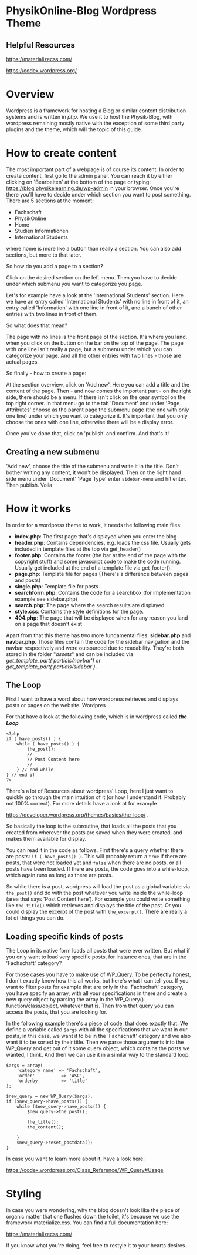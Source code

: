 # PhysikOnline-Blog Wordpress Theme

## Helpful Resources

https://materializecss.com/

https://codex.wordpress.org/

#

# Overview

Wordpress is a framework for hosting a Blog or similar content distribution systems and is written in _php_.
We use it to host the Physik-Blog, with wordpress remaining mostly native with the exception of some third party plugins and the theme, which will the topic of this guide.

# How to create content

The most important part of a webpage is of course its content. In order to create content, first go to the admin panel. You can reach it by either clicking on 'Bearbeiten' at the bottom of the page or typing:
https://blog.physikelearning.de/wp-admin in your browser. Once you're there you'll have to decide under which section you want to post something. There are 5 sections at the moment:

- Fachschaft
- PhysikOnline
- Home
- Studien Informationen
- International Students

where home is more like a button than really a section.
You can also add sections, but more to that later.

So how do you add a page to a section?

Click on the desired section on the left menu. Then you have to decide under which submenu you want to categorize you page.

Let's for example have a look at the 'International Students' section. Here we have an entry called 'International Students' with no line in front of it, an entry called 'Information' with one line in front of it, and a bunch of other entries with two lines in front of them.

So what does that mean?

The page with no lines is the front page of the section. It's where you land, when you click on the button on the bar on the top of the page.
The page with one line isn't really a page, but a submenu under which you can categorize your page.
And all the other entries with two lines - those are actual pages.

So finally - how to create a page:

At the section overview, click on 'Add new'. Here you can add a title and the content of the page. Then - and now comes the important part - on the right side, there should be a menu. If there isn't click on the gear symbol on the top right corner. In that menu go to the tab 'Document' and under 'Page Attributes' choose as the parent page the submenu page (the one with only one line) under which you want to categorize it. It's important that you only choose the ones with one line, otherwise there will be a display error.

Once you've done that, click on 'publish' and confirm.
And that's it!

## Creating a new submenu

'Add new', choose the title of the submenu and write it in the title. Don't bother writing any content, it won't be displayed.
Then on the right hand side menu under 'Document' 'Page Type' enter `sidebar-menu` and hit enter. Then publish. Voila

# How it works

In order for a wordpress theme to work, it needs the following main files:

- **index.php**: The first page that's displayed when you enter the blog
- **header.php**: Contains dependencies, e.g. loads the css file. Usually gets included in template files at the top via get_header()
- **footer.php**: Contains the footer (the bar at the end of the page with the copyright stuff) and some javascript code to make the code running. Usually get included at the end of a template file via get_footer().
- **page.php**: Template file for pages (There's a difference between pages and posts)
- **single.php**: Template file for posts
- **searchform.php**: Contains the code for a searchbox (for implementation example see sidebar.php)
- **search.php**: The page where the search results are displayed
- **style.css**: Contains the style definitions for the page.
- **404.php**: The page that will be displayed when for any reason you land on a page that doesn't exist

Apart from that this theme has two more fundamental files: **sidebar.php** and **navbar.php**.
Those files contain the code for the sidebar navigation and the navbar respectively and were outsourced due to readability.
They're both stored in the folder "_assets_" and can be included via _get_template_part('partials/navbar')_ or _get_template_part('partials/sidebar')_.

## The Loop

First I want to have a word about how wordpress retrieves and displays posts or pages on the website. Wordpres

For that have a look at the following code, which is in wordpress called **_the Loop_**

    <?php
    if ( have_posts() ) {
        while ( have_posts() ) {
            the_post();
            //
            // Post Content here
            //
        } // end while
    } // end if
    ?>

There's a lot of Resources about wordpress' Loop, here I just want to quickly go through the main intuition of it (or how I understand it. Probably not 100% correct). For more details have a look at for example

https://developer.wordpress.org/themes/basics/the-loop/ .

So basically the loop is the subroutine, that loads all the posts that you created from wherever the posts are saved when they were created, and makes them available for display.

You can read it in the code as follows. First there's a query whether there are posts: `if ( have_posts() )`. This will probably return a `true` if there are posts, that were not loaded yet and `false` when there are no posts, or all posts have been loaded. If there are posts, the code goes into a while-loop, which again runs as long as there are posts.

So while there is a post, wordpress will load the post as a global variable via `the_post()` and do with the post whatever you write inside the while-loop (area that says 'Post Content here'). For example you could write something like `the_title()` which retrieves and displays the title of the post. Or you could display the excerpt of the post with `the_excerpt()`.
There are really a lot of things you can do.

## Loading specific kinds of posts

The Loop in its native form loads all posts that were ever written. But what if you only want to load very specific posts, for instance ones, that are in the 'Fachschaft' category?

For those cases you have to make use of WP_Query. To be perfectly honest, I don't exactly know how this all works, but here's what I can tell you. If you want to filter posts for example that are only in the 'Fachschaft' category, you have specify an array, with all your specifications in there and create a new query object by parsing the array in the WP_Query() function/class/object, whatever that is.
Then from that query you can access the posts, that you are looking for.

In the following example there's a piece of code, that does exactly that. We define a variable called `$args` with all the specifications that we want in our posts, in this case, we want it to be in the 'Fachschaft' category and we also want it to be sorted by their title.
Then we parse those arguments into the WP_Query and get out of it some query object, which contains the posts we wanted, I think. And then we can use it in a similar way to the standard loop.

    $args = array(
        'category_name' => 'Fachschaft',
        'order'          => 'ASC',
        'orderby'        => 'title'
    );

    $new_query = new WP_Query($args);
    if ($new_query->have_posts()) {
        while ($new_query->have_posts()) {
            $new_query->the_post();

            the_title();
            the_content();

        }
        $new_query->reset_postdata();
    }

In case you want to learn more about it, have a look here:

https://codex.wordpress.org/Class_Reference/WP_Query#Usage

# Styling

In case you were wondering, why the blog doesn't look like the piece of organic matter that one flushes down the toilet, it's because we use the framework materialize.css. You can find a full documentation here:

https://materializecss.com/

If you know what you're doing, feel free to restyle it to your hearts desires.
